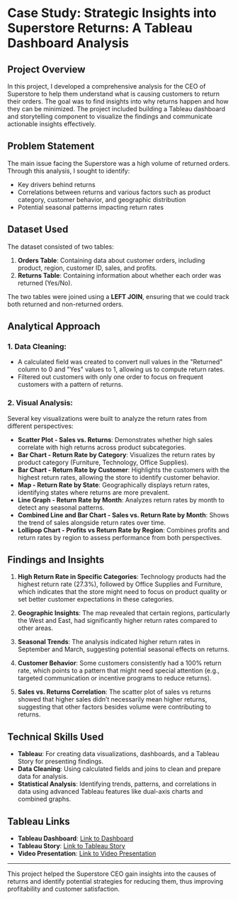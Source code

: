 # Case Study: Strategic Insights into Superstore Returns: A Tableau Dashboard Analysis

## Project Overview
In this project, I developed a comprehensive analysis for the CEO of Superstore to help them understand what is causing customers to return their orders. The goal was to find insights into why returns happen and how they can be minimized. The project included building a Tableau dashboard and storytelling component to visualize the findings and communicate actionable insights effectively.

## Problem Statement
The main issue facing the Superstore was a high volume of returned orders. Through this analysis, I sought to identify:
- Key drivers behind returns
- Correlations between returns and various factors such as product category, customer behavior, and geographic distribution
- Potential seasonal patterns impacting return rates

## Dataset Used
The dataset consisted of two tables:
1. **Orders Table**: Containing data about customer orders, including product, region, customer ID, sales, and profits.
2. **Returns Table**: Containing information about whether each order was returned (Yes/No).

The two tables were joined using a **LEFT JOIN**, ensuring that we could track both returned and non-returned orders.

## Analytical Approach
### 1. Data Cleaning:
- A calculated field was created to convert null values in the "Returned" column to 0 and "Yes" values to 1, allowing us to compute return rates.
- Filtered out customers with only one order to focus on frequent customers with a pattern of returns.

### 2. Visual Analysis:
Several key visualizations were built to analyze the return rates from different perspectives:

- **Scatter Plot - Sales vs. Returns**: Demonstrates whether high sales correlate with high returns across product subcategories.
- **Bar Chart - Return Rate by Category**: Visualizes the return rates by product category (Furniture, Technology, Office Supplies).
- **Bar Chart - Return Rate by Customer**: Highlights the customers with the highest return rates, allowing the store to identify customer behavior.
- **Map - Return Rate by State**: Geographically displays return rates, identifying states where returns are more prevalent.
- **Line Graph - Return Rate by Month**: Analyzes return rates by month to detect any seasonal patterns.
- **Combined Line and Bar Chart - Sales vs. Return Rate by Month**: Shows the trend of sales alongside return rates over time.
- **Lollipop Chart - Profits vs Return Rate by Region**: Combines profits and return rates by region to assess performance from both perspectives.

## Findings and Insights
1. **High Return Rate in Specific Categories**: Technology products had the highest return rate (27.3%), followed by Office Supplies and Furniture, which indicates that the store might need to focus on product quality or set better customer expectations in these categories.
   
2. **Geographic Insights**: The map revealed that certain regions, particularly the West and East, had significantly higher return rates compared to other areas.

3. **Seasonal Trends**: The analysis indicated higher return rates in September and March, suggesting potential seasonal effects on returns.

4. **Customer Behavior**: Some customers consistently had a 100% return rate, which points to a pattern that might need special attention (e.g., targeted communication or incentive programs to reduce returns).

5. **Sales vs. Returns Correlation**: The scatter plot of sales vs returns showed that higher sales didn’t necessarily mean higher returns, suggesting that other factors besides volume were contributing to returns.

## Technical Skills Used
- **Tableau**: For creating data visualizations, dashboards, and a Tableau Story for presenting findings.
- **Data Cleaning**: Using calculated fields and joins to clean and prepare data for analysis.
- **Statistical Analysis**: Identifying trends, patterns, and correlations in data using advanced Tableau features like dual-axis charts and combined graphs.

## Tableau Links
- **Tableau Dashboard**: [Link to Dashboard](https://public.tableau.com/views/Sprint5StorytellingwithDataProject-JoseAlbertoHernandez/ReturnRateAnalysis?:language=en-US&publish=yes&:sid=&:redirect=auth&:display_count=n&:origin=viz_share_link)
- **Tableau Story**: [Link to Tableau Story](https://public.tableau.com/views/Sprint5StorytellingwithDataProject-JoseAlbertoHernandez/SuperstoreReturnRateAnalysis2?:language=en-US&publish=yes&:sid=&:redirect=auth&:display_count=n&:origin=viz_share_link)
- **Video Presentation**: [Link to Video Presentation](https://drive.google.com/file/d/1-0GpFbgr9PZ3vmY2bcvyxmKP42r_hl0F/view?usp=sharing)

---

This project helped the Superstore CEO gain insights into the causes of returns and identify potential strategies for reducing them, thus improving profitability and customer satisfaction.


